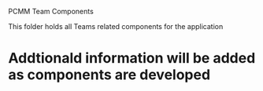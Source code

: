 PCMM Team Components

This folder holds all Teams related components for the application

# Addtionald information will be added as components are developed